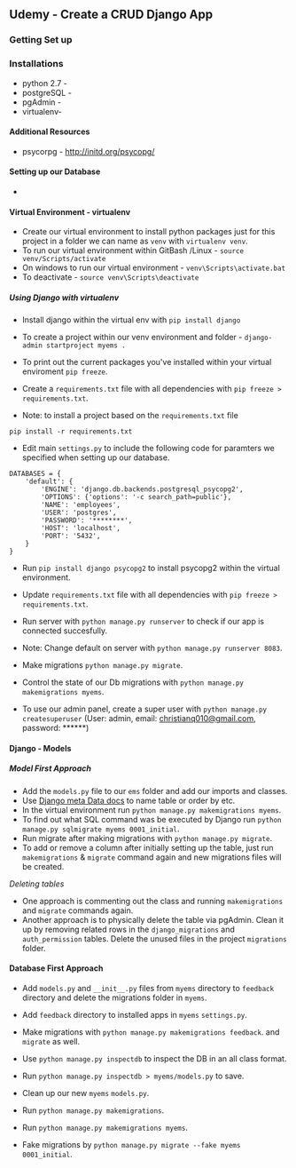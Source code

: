 ## Udemy - Create a CRUD Django App 

### Getting Set up

### Installations
* python 2.7 - 
* postgreSQL -  
* pgAdmin - 
* virtualenv- 

#### Additional Resources 
* psycorpg - http://initd.org/psycopg/

#### Setting up our Database
* 

#### Virtual Environment - virtualenv 
* Create our virtual environment to install python packages just for this project in a folder we can name as `venv` with `virtualenv venv`.
* To run our virtual environment within GitBash /Linux -  `source venv/Scripts/activate`
* On windows to run our virtual environment -  `venv\Scripts\activate.bat`
* To deactivate - `source venv\Scripts\deactivate`

##### Using Django with virtualenv
* Install django within the virtual env with `pip install django`
* To create a project within our venv environment and folder - `django-admin startproject myems .`
* To print out the current packages you've installed within your virtual enviroment `pip freeze`.
* Create a `requirements.txt` file with all dependencies with `pip freeze > requirements.txt`.

* Note: to install a project based on the `requirements.txt` file 
```
pip install -r requirements.txt
```

* Edit main `settings.py` to include the following code for paramters we specified when setting up our database.
```
DATABASES = {
    'default': {
        'ENGINE': 'django.db.backends.postgresql_psycopg2',
        'OPTIONS': {'options': '-c search_path=public'},
        'NAME': 'employees',
        'USER': 'postgres',
        'PASSWORD': '********',
        'HOST': 'localhost',
        'PORT': '5432',
    }
}
```

* Run `pip install django psycopg2` to install psycopg2 within the virtual environment.
* Update `requirements.txt` file with all dependencies with `pip freeze > requirements.txt`.
* Run server with `python manage.py runserver` to check if our app is connected succesfully.
* Note: Change default on server with `python manage.py runserver 8083`.
* Make migrations `python manage.py migrate`.
* Control the state of our Db migrations with `python manage.py makemigrations myems`.

* To use our admin panel, create a super user with `python manage.py createsuperuser` (User: admin, email: christianq010@gmail.com, password: ******)


#### Django - Models 
##### Model First Approach

* Add the `models.py` file to our `ems` folder and add our imports and classes.
* Use [Django meta Data docs](https://docs.djangoproject.com/en/1.11/ref/models/options/) to name table or order by etc.
* In the virtual environment run `python manage.py makemigrations myems`.
* To find out what SQL command was be executed by Django run `python manage.py sqlmigrate myems 0001_initial`.
* Run migrate after making migrations with `python manage.py migrate`.
* To add or remove a column after initially setting up the table, just run `makemigrations` & `migrate` command again and new migrations files will be created.

*Deleting tables*
* One approach is commenting out the class and running `makemigrations` and `migrate` commands again.
* Another approach is to physically delete the table via pgAdmin. Clean it up by removing related rows in the `django_migrations` and `auth_permission` tables. Delete the unused files in the project `migrations` folder.

#### Database First Approach
* Add `models.py` and `__init__.py` files from `myems` directory to `feedback` directory and delete the migrations folder in `myems`.
* Add `feedback` directory to installed apps in `myems` `settings.py`.
* Make migrations with `python manage.py makemigrations feedback`. and `migrate` as well.

* Use `python manage.py inspectdb` to inspect the DB in an all class format.
* Run `python manage.py inspectdb > myems/models.py` to save. 
* Clean up our new `myems` `models.py`.
* Run `python manage.py makemigrations`.
* Run `python manage.py makemigrations myems`.
* Fake migrations by `python manage.py migrate --fake myems 0001_initial`.